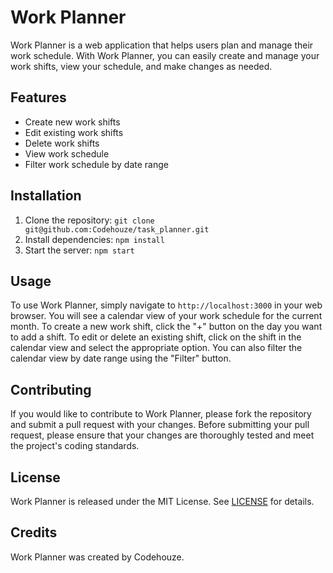 # Work Planner

Work Planner is a web application that helps users plan and manage their work schedule. With Work Planner, you can easily create and manage your work shifts, view your schedule, and make changes as needed. 

## Features

- Create new work shifts
- Edit existing work shifts
- Delete work shifts
- View work schedule
- Filter work schedule by date range

## Installation

1. Clone the repository: `git clone git@github.com:Codehouze/task_planner.git`
2. Install dependencies: `npm install`
3. Start the server: `npm start`

## Usage

To use Work Planner, simply navigate to `http://localhost:3000` in your web browser. You will see a calendar view of your work schedule for the current month. To create a new work shift, click the "+" button on the day you want to add a shift. To edit or delete an existing shift, click on the shift in the calendar view and select the appropriate option. You can also filter the calendar view by date range using the "Filter" button.

## Contributing

If you would like to contribute to Work Planner, please fork the repository and submit a pull request with your changes. Before submitting your pull request, please ensure that your changes are thoroughly tested and meet the project's coding standards.

## License

Work Planner is released under the MIT License. See [LICENSE](LICENSE) for details.

## Credits

Work Planner was created by Codehouze.
